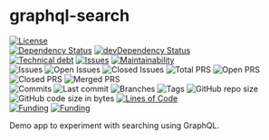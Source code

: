 # graphql-search

[![License](https://img.shields.io/badge/License-BSD%202--Clause-blue.svg)](LICENSE)  
[![Dependency Status](https://david-dm.org/dictybase-playground/graphql-search/develop.svg?style=flat-square)](https://david-dm.org/dictybase-playground/graphql-search/develop)
[![devDependency Status](https://david-dm.org/dictybase-playground/graphql-search/develop/dev-status.svg?style=flat-square)](https://david-dm.org/dictybase-playground/graphql-search/develop?type=dev)  
[![Technical debt](https://badgen.net/codeclimate/tech-debt/dictybase-playground/graphql-search)](https://codeclimate.com/github/dictybase-playground/graphql-search/trends/technical_debt)
[![Issues](https://badgen.net/codeclimate/issues/dictybase-playground/graphql-search)](https://codeclimate.com/github/dictybase-playground/graphql-search/issues)
[![Maintainability](https://badgen.net/codeclimate/maintainability/dictybase-playground/graphql-search)](https://codeclimate.com/github/dictybase-playground/graphql-search)  
![Issues](https://badgen.net/github/issues/dictybase-playground/graphql-search)
![Open Issues](https://badgen.net/github/open-issues/dictybase-playground/graphql-search)
![Closed Issues](https://badgen.net/github/closed-issues/dictybase-playground/graphql-search)
![Total PRS](https://badgen.net/github/prs/dictybase-playground/graphql-search)
![Open PRS](https://badgen.net/github/open-prs/dictybase-playground/graphql-search)
![Closed PRS](https://badgen.net/github/closed-prs/dictybase-playground/graphql-search)
![Merged PRS](https://badgen.net/github/merged-prs/dictybase-playground/graphql-search)  
![Commits](https://badgen.net/github/commits/dictybase-playground/graphql-search/main)
![Last commit](https://badgen.net/github/last-commit/dictybase-playground/graphql-search/main)
![Branches](https://badgen.net/github/branches/dictybase-playground/graphql-search)
![Tags](https://badgen.net/github/tags/dictybase-playground/graphql-search)
![GitHub repo size](https://img.shields.io/github/repo-size/dictybase-playground/graphql-search?style=plastic)
![GitHub code size in bytes](https://img.shields.io/github/languages/code-size/dictybase-playground/graphql-search?style=plastic)
[![Lines of Code](https://badgen.net/codeclimate/loc/dictybase-playground/graphql-search)](https://codeclimate.com/github/dictybase-playground/graphql-search/code)  
[![Funding](https://badgen.net/badge/NIGMS/Rex%20L%20Chisholm,dictyBase/yellow?list=|)](https://projectreporter.nih.gov/project_info_description.cfm?aid=9476993)
[![Funding](https://badgen.net/badge/NIGMS/Rex%20L%20Chisholm,DSC/yellow?list=|)](https://projectreporter.nih.gov/project_info_description.cfm?aid=9438930)

Demo app to experiment with searching using GraphQL.
